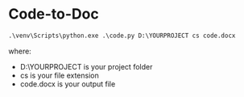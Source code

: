 # Code-to-Doc
```bat
.\venv\Scripts\python.exe .\code.py D:\YOURPROJECT cs code.docx
```
where:
* D:\YOURPROJECT is your project folder 
* cs is your file extension 
* code.docx is your output file
